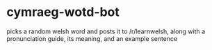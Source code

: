 # cymraeg-wotd-bot
picks a random welsh word and posts it to /r/learnwelsh, along with a pronunciation guide, its meaning, and an example sentence
